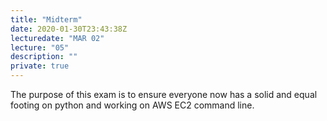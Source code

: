 ```yaml
---
title: "Midterm"
date: 2020-01-30T23:43:38Z
lecturedate: "MAR 02"
lecture: "05"
description: ""
private: true
---
```


The purpose of this exam is to ensure everyone now has a solid and equal footing on python and working on AWS EC2 command line.
